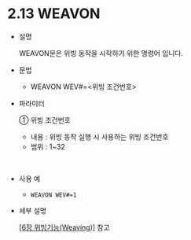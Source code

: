 ﻿# 2.13 WEAVON

- 설명 
  
    WEAVON문은 위빙 동작을 시작하기 위한 명령어 입니다.

- 문법
  
    - WEAVON WEV#=<위빙 조건번호>

- 파라미터
  
   ① 위빙 조건번호
     - 내용 : 위빙 동작 실행 시 사용하는 위빙 조건번호
     - 범위 : 1~32
      
</br>  

- 사용 예
  
   - ```WEAVON WEV#=1```


- 세부 설명
  
  [[6장 위빙기능(Weaving)]](../6_Weaving_function/README.md) 참고